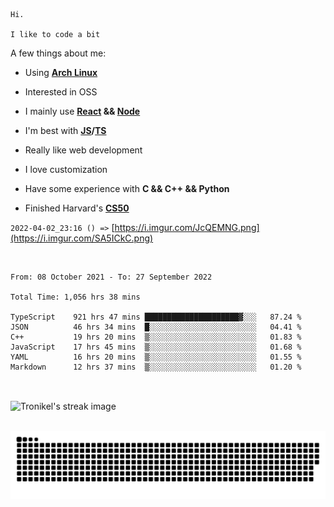 ```
Hi.

I like to code a bit
```

A few things about me:

-   Using **[Arch Linux](https://archlinux.org/)**

-   Interested in OSS

-   I mainly use **[React](https://reactjs.org/) && [Node](https://nodejs.org/en/)**

-   I'm best with **[JS](https://www.javascript.com/)/[TS](https://www.typescriptlang.org/)**

-   Really like web development

-   I love customization

-   Have some experience with **C && C++ && Python**

-   Finished Harvard's **[CS50](https://cs50.harvard.edu)**

`2022-04-02_23:16 () =>` [https://i.imgur.com/JcQEMNG.png](https://i.imgur.com/SA5ICkC.png)

<br>

<!--START_SECTION:waka-->

```text
From: 08 October 2021 - To: 27 September 2022

Total Time: 1,056 hrs 38 mins

TypeScript    921 hrs 47 mins █████████████████████▓░░░   87.24 %
JSON          46 hrs 34 mins  █░░░░░░░░░░░░░░░░░░░░░░░░   04.41 %
C++           19 hrs 20 mins  ▒░░░░░░░░░░░░░░░░░░░░░░░░   01.83 %
JavaScript    17 hrs 45 mins  ▒░░░░░░░░░░░░░░░░░░░░░░░░   01.68 %
YAML          16 hrs 20 mins  ▒░░░░░░░░░░░░░░░░░░░░░░░░   01.55 %
Markdown      12 hrs 37 mins  ▒░░░░░░░░░░░░░░░░░░░░░░░░   01.20 %
```

<!--END_SECTION:waka-->

<br>

<p><img align="center" src="https://github-readme-streak-stats.herokuapp.com/?user=Tronikelis&theme=dark" alt="Tronikel's streak image" /></p>

<br>

<img title="" src="https://raw.githubusercontent.com/Tronikelis/Tronikelis/output/github-contribution-grid-snake.svg" alt="very cool snake thingey" data-align="left">
